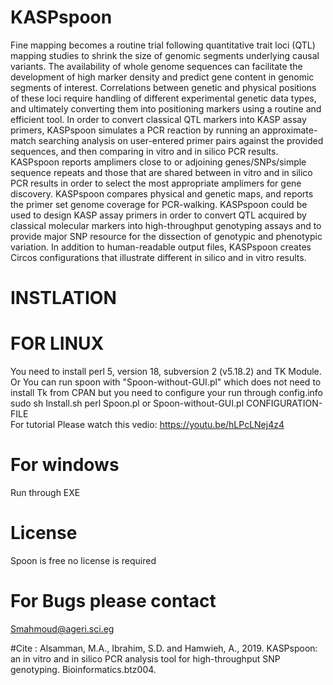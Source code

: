 # KASPspoon
Fine mapping becomes a routine trial following quantitative trait loci (QTL) mapping studies to shrink the size of genomic segments underlying causal variants. The availability of whole genome sequences can facilitate the development of high marker density and predict gene content in genomic segments of interest. Correlations between genetic and physical positions of these loci require handling of different experimental genetic data types, and ultimately converting them into positioning markers using a routine and efficient tool.
In order to convert classical QTL markers into KASP assay primers, KASPspoon simulates a PCR reaction by running an approximate-match searching analysis on user-entered primer pairs against the provided sequences, and then comparing in vitro and in silico PCR results. KASPspoon reports amplimers close to or adjoining genes/SNPs/simple sequence repeats and those that are shared between in vitro and in silico PCR results in order to select the most appropriate amplimers for gene discovery. KASPspoon compares physical and genetic maps, and reports the primer set genome coverage for PCR-walking. KASPspoon could be used to design KASP assay primers in order to convert QTL acquired by classical molecular markers into high-throughput genotyping assays and to provide major SNP resource for the dissection of genotypic and phenotypic variation. In addition to human-readable output files, KASPspoon creates Circos configurations that illustrate different in silico and in vitro results.

# INSTLATION
# FOR LINUX
You need to install perl 5, version 18, subversion 2 (v5.18.2) and TK Module. Or You can run spoon with "Spoon-without-GUI.pl" which does not need to install Tk from CPAN but you need to configure your run through config.info
sudo sh Install.sh 
perl Spoon.pl
or
Spoon-without-GUI.pl  CONFIGURATION-FILE  
For tutorial Please watch this vedio:
https://youtu.be/hLPcLNej4z4
# For windows
Run through EXE

# License
Spoon is free no license is required

# For Bugs please contact 

Smahmoud@ageri.sci.eg 

#Cite :
Alsamman, M.A., Ibrahim, S.D. and Hamwieh, A., 2019. KASPspoon: an in vitro and in silico PCR analysis tool for high-throughput SNP genotyping. Bioinformatics.btz004.
